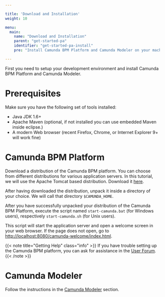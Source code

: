 ```yaml
---

title: 'Download and Installation'
weight: 10

menu:
  main:
    name: "Download and Installation"
    parent: "get-started-pa"
    identifier: "get-started-pa-install"
    pre: "Install Camunda BPM Platform and Camunda Modeler on your machine."

---
```


First you need to setup your development environment and install Camunda BPM Platform and Camunda Modeler.


# Prerequisites

Make sure you have the following set of tools installed:

* Java JDK 1.6+
* Apache Maven (optional, if not installed you can use embedded Maven inside eclipse.)
* A modern Web browser (recent Firefox, Chrome, or Internet Explorer 9+ will work fine)


# Camunda BPM Platform

Download a distribution of the Camunda BPM platform. You can choose from different distributions for various application servers. In this tutorial, we will use the Apache Tomcat based distribution. Download it [here](https://camunda.org/download).

After having downloaded the distribution, unpack it inside a directory of your choice. We will call that directory `$CAMUNDA_HOME`.

After you have successfully unpacked your distribution of the Camunda BPM Platform, execute the script named `start-camunda.bat` (for Windows users), respectively `start-camunda.sh` (for Unix users).

This script will start the application server and open a welcome screen in your web browser. If the page does not open, go to [http://localhost:8080/camunda-welcome/index.html](http://localhost:8080/camunda-welcome/index.html).

{{< note title="Getting Help" class="info" >}}
If you have trouble setting up the Camunda BPM platform, you can ask for assistance in the [User Forum](https://camunda.org/community/forum.html).
{{< /note >}}


# Camunda Modeler

Follow the instructions in the [Camunda Modeler](/manual/latest/installation/eclipse-plugin) section.
